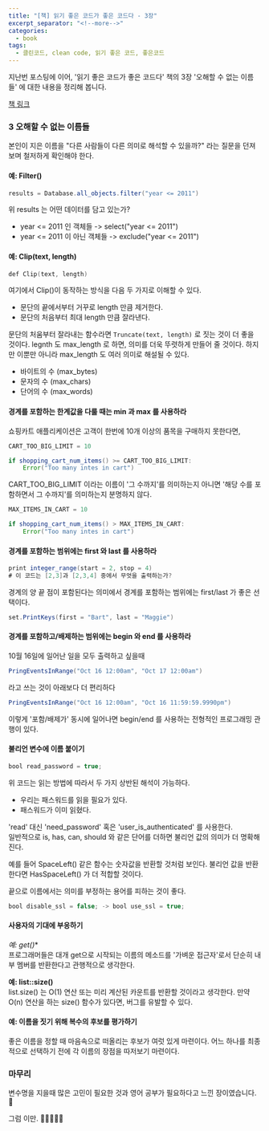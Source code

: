 ```yaml
---
title: "[책] 읽기 좋은 코드가 좋은 코드다 - 3장"
excerpt_separator: "<!--more-->"
categories:
  - book
tags:
  - 클린코드, clean code, 읽기 좋은 코드, 좋은코드
---
```


지난번 포스팅에 이어, '읽기 좋은 코드가 좋은 코드다' 책의 3장 '오해할 수 없는 이름들' 에 대한 내용을 정리해 봅니다.

[책 링크](https://book.naver.com/bookdb/book_detail.nhn?bid=6871807)

<!--more-->

### 3 오해할 수 없는 이름들

본인이 지은 이름을 "다른 사람들이 다른 의미로 해석할 수 있을까?" 라는 질문을 던져보며 철저하게 확인해야 한다.

#### 예: Filter()
```java
results = Database.all_objects.filter("year <= 2011")
```
위 results 는 어떤 데이터를 담고 있는가?

- year <= 2011 인 객체들 -> select("year <= 2011") 
- year <= 2011 이 아닌 객체들 -> exclude("year <= 2011")

#### 예: Clip(text, length)
```kotlin
def Clip(text, length)
```
여기에서 Clip()이 동작하는 방식을 다음 두 가지로 이해할 수 있다.

- 문단의 끝에서부터 거꾸로 length 만큼 제거한다. 
- 문단의 처음부터 최대 length 만큼 잘라낸다.

문단의 처움부터 잘라내는 함수라면 `Truncate(text, length)` 로 짓는 것이 더 좋을 것이다. 
legnth 도 max_length 로 하면, 의미를 더욱 뚜렷하게 만들어 줄 것이다. 하지만 이뿐만 아니라 max_length 도 여러 의미로 해설될 수 있다.
- 바이트의 수 (max_bytes)
- 문자의 수 (max_chars)
- 단어의 수 (max_words)

#### 경계를 포함하는 한계값을 다룰 때는 min 과 max 를 사용하라

쇼핑카트 애플리케이션은 고객이 한번에 10개 이상의 품목을 구매하지 못한다면,

```java
CART_TOO_BIG_LIMIT = 10

if shopping_cart_num_items() >= CART_TOO_BIG_LIMIT:
    Error("Too many intes in cart")
```
CART_TOO_BIG_LIMIT 이라는 이름이 '그 수까지'를 의미하는지 아니면 '해당 수를 포함하면서 그 수까지'를 의미하는지 분명하지 않다.
```java
MAX_ITEMS_IN_CART = 10

if shopping_cart_num_items() > MAX_ITEMS_IN_CART:
    Error("Too many intes in cart")
```

#### 경계를 포함하는 범위에는 first 와 last 를 사용하라
```java
print integer_range(start = 2, stop = 4)
# 이 코드는 [2,3]과 [2,3,4] 중에서 무엇을 출력하는가? 
```
경계의 양 끝 점이 포함된다는 의미에서 경계를 포함하는 범위에는 first/last 가 좋은 선택이다.
```java
set.PrintKeys(first = "Bart", last = "Maggie")
```

#### 경계를 포함하고/배제하는 범위에는 begin 와 end 를 사용하라
10월 16일에 일어난 일을 모두 출력하고 싶을때
```java
PringEventsInRange("Oct 16 12:00am", "Oct 17 12:00am") 
```
라고 쓰는 것이 아래보다 더 편리하다
```java
PringEventsInRange("Oct 16 12:00am", "Oct 16 11:59:59.9990pm")
```
이렇게 '포함/배제가' 동시에 일어나면 begin/end 를 사용하는 전형적인 프로그래밍 관행이 있다.

#### 불리언 변수에 이름 붙이기
```java
bool read_password = true;
```
위 코드는 읽는 방법에 따라서 두 가지 상반된 해석이 가능하다.
- 우리는 패스워드를 읽을 필요가 있다.
- 패스워드가 이미 읽혔다.  

'read' 대신 'need_password' 혹은 'user_is_authenticated' 를 사용한다.  
일반적으로 is, has, can, should 와 같은 단어를 더하면 불리언 값의 의미가 더 명확해 진다.

예를 들어 SpaceLeft() 같은 함수는 숫자값을 반환할 것처럼 보인다. 불리언 값을 반환한다면 HasSpaceLeft() 가 더 적합할 것이다.

끝으로 이름에서는 의미를 부정하는 용어를 피하는 것이 좋다.
```java
bool disable_ssl = false; -> bool use_ssl = true;
```

#### 사용자의 기대에 부응하기

**예: get*()**  
프로그래머들은 대개 get으로 시작되는 이름의 메소드를 '가벼운 접근자'로서 단순히 내부 멤버를 반환한다고 관행적으로 생각한다.  

**예: list::size()**  
list.size() 는 O(1) 연산 또는 미리 계산된 카운트를 반환할 것이라고 생각한다. 만약 O(n) 연산을 하는 size() 함수가 있다면, 버그를 유발할 수 있다.

#### 예: 이름을 짓기 위해 복수의 후보를 평가하기

좋은 이름을 정할 때 마음속으로 떠올리는 후보가 여럿 있게 마련이다. 어느 하나를 최종적으로 선택하기 전에 각 이름의 장점을 따저보기 마련이다.

### 마무리

변수명을 지을때 많은 고민이 필요한 것과 영어 공부가 필요하다고 느낀 장이였습니다. 🤔

그럼 이만. 🥕👋🏼🖐🏼
